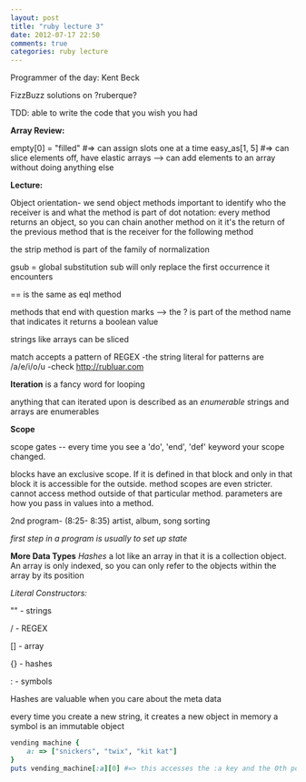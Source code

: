 ```yaml
---
layout: post
title: "ruby lecture 3"
date: 2012-07-17 22:50
comments: true
categories: ruby lecture
---
```


Programmer of the day:
Kent Beck

FizzBuzz
solutions on ?ruberque?

TDD: able to write the code that you wish you had

**Array Review:**

empty[0] = "filled" #=> can assign slots one at a time
easy_as[1, 5] #=> can slice elements off, have elastic arrays --> can add elements to an array without doing anything else

**Lecture:**

Object orientation- we send object methods
important to identify who the receiver is and what the method is
part of dot notation: every method returns an object, so you can chain another method on it
it's the return of the previous method that is the receiver for the following method

the strip method is part of the family of normalization

gsub = global substitution
sub will only replace the first occurrence it encounters

== is the same as eql method

methods that end with question marks --> the ? is part of the method name that indicates it returns a boolean value

strings like arrays can be sliced

match accepts a pattern of REGEX 
  -the string literal for patterns are /a/e/i/o/u
  -check <http://rubluar.com>

**Iteration** is a fancy word for looping

anything that can iterated upon is described as an *enumerable*
strings and arrays are enumerables

**Scope**

scope gates -- every time you see a 'do', 'end', 'def' keyword your scope changed. 

blocks have an exclusive scope. If it is defined in that block and only in that block it is accessible for the outside. 
method scopes are even stricter. cannot access method outside of that particular method.
parameters are how you pass in values into a method.

2nd program- (8:25- 8:35)
artist, album, song sorting

*first step in a program is usually to set up state*

**More Data Types**
*Hashes* a lot like an array in that it is a collection object. An array is only indexed, so you can only refer to the objects within the array by its position

*Literal Constructors:*

"" - strings

/ - REGEX

[] - array

{} - hashes

: - symbols


Hashes are valuable when you care about the meta data

every time you create a new string, it creates a new object in memory
a symbol is an immutable object
``` ruby
vending machine {
	a: => ["snickers", "twix", "kit kat"]
}
puts vending_machine[:a][0] #=> this accesses the :a key and the 0th position of the array which is the value
```